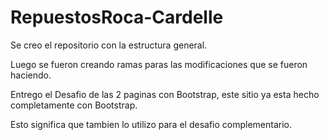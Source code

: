 # RepuestosRoca-Cardelle

Se creo el repositorio con la estructura general.

Luego se fueron creando ramas paras las modificaciones que se fueron haciendo.

Entrego el Desafio de las 2 paginas con Bootstrap, este sitio ya esta hecho completamente con Bootstrap.

Esto significa que tambien lo utilizo para el desafio complementario.
